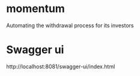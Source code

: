 # momentum
Automating the withdrawal process for its investors

# Swagger ui
http://localhost:8081/swagger-ui/index.html
